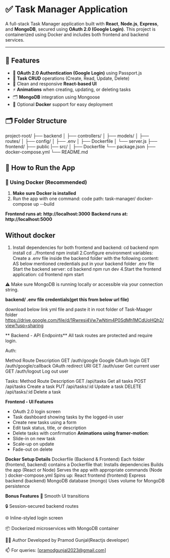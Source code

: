 # ✅ Task Manager Application

A full-stack Task Manager application built with **React**, **Node.js**, **Express**, and **MongoDB**, secured using **OAuth 2.0 (Google Login)**. This project is containerized using Docker and includes both frontend and backend services.

---

## 📌 Features

- 🔐 **OAuth 2.0 Authentication (Google Login)** using Passport.js
- 📝 **Task CRUD** operations (Create, Read, Update, Delete)
- 🎨 Clean and responsive **React-based UI**
- ⚡ **Animations** when creating, updating, or deleting tasks
- 🗂 **MongoDB** integration using Mongoose
- 🐳 Optional **Docker** support for easy deployment



## 🗂 Folder Structure

project-root/ 
├── backend
│ ├── controllers/ │ 
  ├── models/ │ 
  ├── routes/ │ 
  ├── config/ │ 
  ├── .env │ 
  ├── Dockerfile │
  └── server.js 
├── frontend/ 
  ├── public
  |── src/ │ 
  ├── Dockerfile 
  └── package.json 
├── docker-compose.yml
└── README.md

## 🚀 How to Run the App


### 🐳 Using Docker (Recommended)

1. **Make sure Docker is installed**  
2. Run the app with one command:
 code path: task-manager/
docker-compose up --build

**Frontend runs at: http://localhost:3000**
**Backend runs at: http://localhost:5000**

## Without docker 
1. Install dependencies for both frontend and backend:
cd backend
npm install
cd ../frontend
npm install
2.Configure environment variables:
Create a .env file inside the backend folder with the following content:
AS below mentioned credentials put in your backend folder .env file
Start the backend server:
cd backend
npm run dev
4.Start the frontend application:
cd frontend
npm start

⚠️ Make sure MongoDB is running locally or accessible via your connection string.



**backend/ .env file credentials(get this from below url file)**

download below link yml file and paste it in root folder of Task-Maager folder
https://drive.google.com/file/d/1Rwresi4Vw7wNtim4P0SdMh1MCdUoHQh2/view?usp=sharing


** Backend - API Endpoints**
All task routes are protected and require login.

Auth: 

Method	Route	              Description
GET	  /auth/google	        Google OAuth login
GET	  /auth/google/callback	OAuth redirect URI
GET	  /auth/user	        Get current user
GET	  /auth/logout	        Log out user

 Tasks:
Method   Route            Description
GET    /api/tasks        Get all tasks
POST   /api/tasks        Create a task
PUT    /api/tasks/:id   Update a task
DELETE /api/tasks/:id   Delete a task


 **Frontend - UI Features**
- OAuth 2.0 login screen
- Task dashboard showing tasks by the logged-in user
- Create new tasks using a form
- Edit task status, title, or description
- Delete tasks with confirmation
**Animations using framer-motion**:
- Slide-in on new task
- Scale-up on update
- Fade-out on delete

**Docker Setup Details**
Dockerfile (Backend & Frontend)
Each folder (frontend, backend) contains a Dockerfile that:
Installs dependencies
Builds the app (React or Node)
Serves the app with appropriate commands (Node )
docker-compose.yml
Spins up:
React frontend (frontend)
Express backend (backend)
MongoDB database (mongo)
Uses volume for MongoDB persistence

**Bonus Features**
🔄 Smooth UI transitions

🔒 Session-secured backend routes

🌐 Inline-styled login screen

📦 Dockerized microservices with MongoDB container


🧑‍💻 Author
Developed by Pramod Gunjal(Reactjs developer)

📫 For queries: [pramodgunjal2023@gmail.com]

